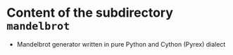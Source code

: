# Content of the subdirectory `mandelbrot`

  * Mandelbrot generator written in pure Python and Cython (Pyrex) dialect
